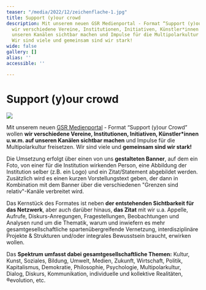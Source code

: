 ```yaml
---
teaser: "/media/2022/12/zeichenflache-1.jpg"
title: Support (y)our crowd
description: Mit unserem neuen GSR Medienportal - Format “Support (y)our Crowd” wollen
  wir verschiedene Vereine, Institutionen, Initiativen, Künstler*innen u.w.m. auf
  unseren Kanälen sichtbar machen und Impulse für die Multipolarkultur freisetzen.
  Wir sind viele und gemeinsam sind wir stark!
wide: false
gallery: []
alias: ''
accessible: ''

---
```

# Support (y)our crowd

![](/media/2022/12/zeichenflache-1.jpg)

Mit unserem neuen [GSR Medienportal](https://www.grenzensindrelativ.de/aktivitaeten/gsr-medienportal/gsr-medienportal) - Format “Support (y)our Crowd” wollen **wir verschiedene Vereine, Institutionen, Initiativen, Künstler*innen u.w.m. auf unseren Kanälen sichtbar machen** und Impulse für die Multipolarkultur freisetzen. Wir sind viele und **gemeinsam sind wir stark!** 

Die Umsetzung erfolgt über einen von uns **gestalteten Banner**, auf dem ein Foto, von einer für die Institution wirkenden Person, eine Abbildung der Institution selber (z.B. ein Logo) und ein Zitat/Statement abgebildet werden. Zusätzlich wird es einen kurzen Vorstellungstext geben, der dann in Kombination mit dem Banner über die verschiedenen "Grenzen sind relativ"-Kanäle verbreitet wird.

Das Kernstück des Formates ist neben **der entstehenden Sichtbarkeit für das Netzwerk**, aber auch darüber hinaus, **das Zitat** mit wir u.a. Appelle, Aufrufe, Diskurs-Anregungen, Fragestellungen, Beobachtungen und Analysen rund um die Thematik, warum und inwiefern es mehr gesamtgesellschaftliche spartenübergreifende Vernetzung, interdisziplinäre Projekte & Strukturen und/oder integrales Bewusstsein braucht, erwirken wollen.

Das **Spektrum umfasst dabei gesamtgesellschaftliche Themen:** Kultur, Kunst, Soziales, Bildung, Umwelt, Medien, Zukunft, Wirtschaft, Politik, Kapitalismus, Demokratie, Philosophie, Psychologie, Multipolarkultur, Dialog, Diskurs, Kommunikation, individuelle und kollektive Realitäten, ®evolution, etc.